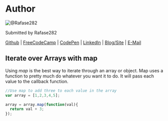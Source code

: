 # Author
![@Rafase282](https://avatars0.githubusercontent.com/Rafase282?&s=128)

Submitted by Rafase282

[Github](https://github.com/Rafase282) | [FreeCodeCamp](http://www.freecodecamp.com/rafase282) | [CodePen](http://codepen.io/Rafase282/) | [LinkedIn](https://www.linkedin.com/in/rafase282) | [Blog/Site](https://rafase282.wordpress.com/) | [E-Mail](mailto:rafase282@gmail.com)

## Iterate over Arrays with map
Using _map_ is the best way to iterate through an array or object. Map uses a function to pretty much do whatever you want it to do. It will pass each value to the callback function.

```js
//Use map to add three to each value in the array
var array = [1,2,3,4,5];

array = array.map(function(val){
  return val + 3;
});
```

